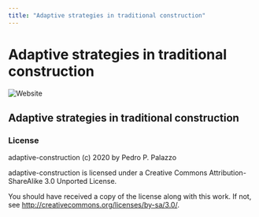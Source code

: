 ```yaml
---
title: "Adaptive strategies in traditional construction"
---
```


# Adaptive strategies in traditional construction

![Website](https://github.com/dmcpatrimonio/adaptive-construction/workflows/Website/badge.svg)

## Adaptive strategies in traditional construction

### License

adaptive-construction (c) 2020 by Pedro P. Palazzo

adaptive-construction is licensed under a
Creative Commons Attribution-ShareAlike 3.0 Unported License.

You should have received a copy of the license along with this
work. If not, see <http://creativecommons.org/licenses/by-sa/3.0/>.
